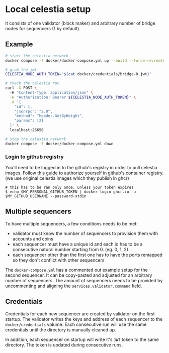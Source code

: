 # Local celestia setup

It consists of one validator (block maker) and arbitrary number of bridge nodes
for sequencers (1 by default).

## Example

```sh
# start the celestia network
docker compose -f docker/docker-compose.yml up --build --force-recreate -d

# grab the jwt
CELESTIA_NODE_AUTH_TOKEN="$(cat docker/credentials/bridge-0.jwt)"

# check the celestia rpc
curl -X POST \                                                                           
  -H "Content-Type: application/json" \
  -H "Authorization: Bearer ${CELESTIA_NODE_AUTH_TOKEN}" \
  -d '{
    "id": 1,
    "jsonrpc": "2.0",
    "method": "header.GetByHeight",
    "params": [2]
  }' \
  localhost:26658

# stop the celestia network
docker compose -f docker/docker-compose.yml down
```

### Login to github registry

You'll need to be logged in to the github's registry in order to pull celestia images.
Follow [this guide](https://docs.github.com/en/packages/working-with-a-github-packages-registry/working-with-the-container-registry#authenticating-with-a-personal-access-token-classic)
to authorize yourself in github's container registry. (we use original celestia images which they publish in ghcr)

```shell
# this has to be ran only once, unless your token expires
$ echo $MY_PERSONAL_GITHUB_TOKEN | docker login ghcr.io -u $MY_GITHUB_USERNAME --password-stdin
```

## Multiple sequencers

To have multiple sequencers, a few conditions needs to be met:
- validator must know the number of sequencers to provision them with accounts and coins
- each sequencer must have a unique id and each id has to be a consecutive natural number
  starting from 0. (eg. 0, 1, 2)
- each sequencer other than the first one has to have the ports remapped so they don't conflict
  with other sequencers

The `docker-compose.yml` has a commented out example setup for the second sequencer. It can
be copy-pasted and adjusted for an arbitrary number of sequencers. The amount of sequencers
needs to be provided by uncommenting and aligning the `services.validator.command` field.

## Credentials

Credentials for each new sequencer are created by validator on the first startup. The validator writes
the keys and address of each sequencer to the `docker/credentials` volume. Each consecutive
run will use the same credentials until the directory is manually cleaned up.

In addition, each sequencer on startup will write it's `JWT` token to the same directory. The token is
updated during consecutive runs.
